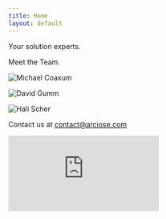 ```yaml
---
title: Home
layout: default
---
```

Your solution experts.


Meet the Team.

![Michael Coaxum](https://via.placeholder.com/250x350)

![David Gumm](https://via.placeholder.com/250x350)

![Hali Scher](https://via.placeholder.com/250x350)


Contact us at [contact@arciose.com](contact@arciose.com)

[![](http://www.namesilo.com/affiliate/banner_gen.php?aid=1ac6298kc&bid=3 "Affiliate link.")](http://www.namesilo.com/?rid=1ac6298kc)